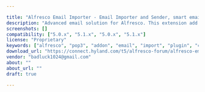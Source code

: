 ```yaml
---

title: "Alfresco Email Importer - Email Importer and Sender, smart emails routing and attachments extraction"
description: "Advanced email solution for Alfresco. This extension add an advanced email (importer and sender) manager into your Alfresco 5+ installation. The extension includes the Alfresco Email Viewer addon. Alfresco Email Importer extension allow users to add a page (one per site) with which user can administer all the emails accounts. Every Emails Accounts Managements page manages multiple emails accounts and it is possible to add multiple page (one per site). This make possible to manage (importing and sending) a group of emails accounts per site. In other terms, every site will have own emails accounts for import and send emails. TRY IT FOR FREE Main features: - Multiple emails providers management."
screenshots: []
compatibility: ["5.0.x", "5.1.x", "5.0.x", "5.1.x"]
license: "Proprietary"
keywords: ["alfresco", "pop3", "addon", "email", "import", "plugin", "community", "smtp", "send", "imap", "account"]
download_url: "https://connect.hyland.com/t5/alfresco-forum/alfresco-email-importer-email-importer-and-sender-smart-emails/td-p/4308"
vendor: "badluck1024@gmail.com"
about: ""
about_url: ""
draft: true

---
```

